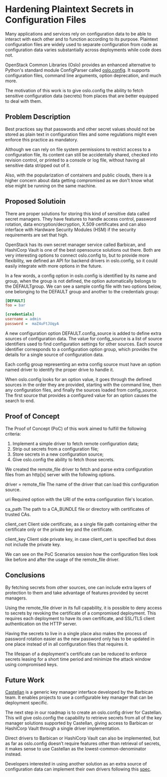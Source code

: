# Hardening Plaintext Secrets in Configuration Files

Many applications and services rely on configuration data to be able to interact with each other and to function according to its purpose. Plaintext configuration files are widely used to separate configuration from code as configuration data varies substantially across deployments while code does not.

OpenStack Common Libraries (Oslo) provides an enhanced alternative to Python's standard module ConfigParser called [oslo.config]. It supports configuration files, command line arguments, option deprecation, and much more.

The motivation of this work is to give oslo.config the ability to fetch sensitive configuration data (secrets) from places that are better equipped to deal with them.

## Problem Description

Best practices say that passwords and other secret values should not be stored as plain text in configuration files and some regulations might even enforce this practice as mandatory.

Although we can rely on file system permissions to restrict access to a configuration file, its content can still be accidentally shared, checked into revision control, or printed to a console or log file, without having all sensitive data stripped out of it.

Also, with the popularization of containers and public clouds, there is a higher concern about data getting compromised as we don't know what else might be running on the same machine.

## Proposed Solutioin

There are proper solutions for storing this kind of sensitive data called secret managers. They have features to handle access control, password rotation, data encryption/decryption, X.509 certificates and can also interface with Hardware Security Modules (HSM) if the security requirements are set that high.

OpenStack has its own secret manager service called Barbican, and HashiCorp Vault is one of the best opensource solutions out there. Both are very interesting options to connect oslo.config to, but to provide more flexibility, we defined an API for backend drivers in oslo.config, so it could easily integrate with more options in the future.

In a few words, a config option in oslo.config is identified by its name and group, when the group is not defined, the option automatically belongs to the DEFAULTgroup. We can see a sample config file with two options below, one belonging to the DEFAULT group and another to the credentials group:

```ini
[DEFAULT]
foo = bar

[credentials]
username = admin
password =  maZ4uFtJUqyA
```

A new configuration option DEFAULT.config_source is added to define extra sources of configuration data. The value for config_source is a list of source identifiers used to find configuration settings for other sources. Each source identifier corresponds to a configuration option group, which provides the details for a single source of configuration data.

Each config group representing an extra config source must have an option named driver to identify the proper drive to handle it.

When oslo.config looks for an option value, it goes through the defined sources in the order they are provided, starting with the command line, then any configuration files, and finally the sources loaded from config_source. The first source that provides a configured value for an option causes the search to end.

## Proof of Concept

The Proof of Concept (PoC) of this work aimed to fulfill the following criteria:

  1. Implement a simple driver to fetch remote configuration data;
  2. Strip out secrets from a configuration file;
  3. Store secrets in a new configuration source;
  4. Give oslo.config the ability to fetch those secrets.

We created the remote_file driver to fetch and parse extra configuration files from an http[s] server with the following options.

driver = remote_file
  The name of the driver that can load this configuration source.
  
uri
  Required option with the URI of the extra configuration file's location.
  
ca_path
  The path to a CA_BUNDLE file or directory with certificates of  trusted CAs.

client_cert
  Client side certificate, as a single file path containing either the certificate only or the private key and the certificate.

client_key
  Client side private key, in case client_cert is specified but does not include the private key.

We can see on the PoC Scenarios session how the configuration files look like before and after the usage of the remote_file driver.

## Conclusions

By fetching secrets from other sources, one can include extra layers of protection to them and take advantage of features provided by secret managers.

Using the remote_file driver in its full capability, it is possible to deny access to secrets by revoking the certificate of a compromised deployment. This requires each deployment to have its own certificate, and SSL/TLS client authentication on the HTTP server.

Having the secrets to live in a single place also makes the process of password rotation easier as the new password only has to be updated in one place instead of in all configuration files that requires it.

The lifespan of a deployment's certificate can be reduced to enforce secrets leasing for a short time period and minimize the attack window using compromised keys.

## Future Work

[Castellan] is a generic key manager interface developed by the Barbican team. It enables projects to use a configurable key manager that can be deployment specific.

The next step in our roadmap is to create an oslo.config driver for Castellan. This will give oslo.config the capability to retrieve secrets from all of the key manager solutions supported by Castellan, giving access to Barbican or HashiCorp Vault through a single driver implementation.

Direct drivers to Barbican or HashiCorp Vault can also be implemented, but as far as oslo.config doesn’t require features other than retrieval of secrets, it makes sense to use Castellan as the lowest-common-denominator instead.

Developers interested in using another solution as an extra source of configuration data can implement their own drivers following this [spec].

[oslo.config]: https://docs.openstack.org/oslo.config/latest/
[Castellan]: https://docs.openstack.org/castellan/latest/
[spec]: https://specs.openstack.org/openstack/oslo-specs/specs/queens/oslo-config-drivers
